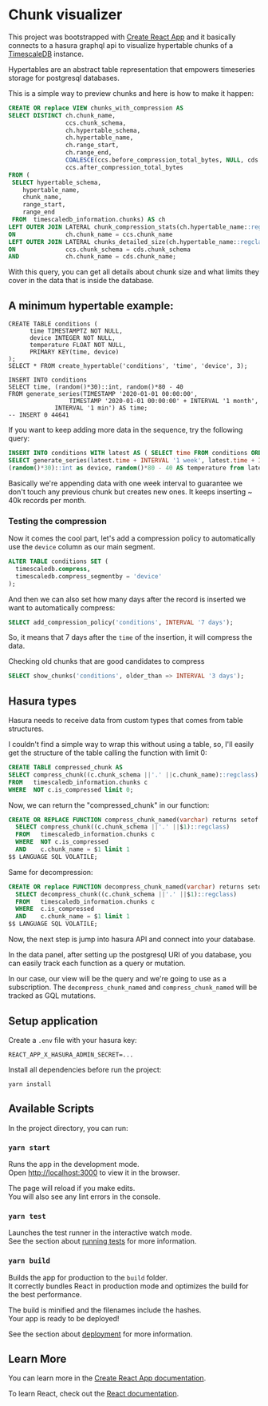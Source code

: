 # Chunk visualizer

This project was bootstrapped with [Create React App](https://github.com/facebook/create-react-app)
and it basically connects to a hasura graphql api to visualize hypertable chunks of a [TimescaleDB](https://timescale.com)
instance.


Hypertables are an abstract table representation that empowers timeseries
storage for postgresql databases.

This is a simple way to preview chunks and here is how to make it happen:

```sql
CREATE OR replace VIEW chunks_with_compression AS
SELECT DISTINCT ch.chunk_name,
                ccs.chunk_schema,
                ch.hypertable_schema,
                ch.hypertable_name,
                ch.range_start,
                ch.range_end,
                COALESCE(ccs.before_compression_total_bytes, NULL, cds.total_bytes) AS before_compression_total_bytes,
                ccs.after_compression_total_bytes
FROM (
 SELECT hypertable_schema,
    hypertable_name,
    chunk_name,
    range_start,
    range_end
 FROM  timescaledb_information.chunks) AS ch
LEFT OUTER JOIN LATERAL chunk_compression_stats(ch.hypertable_name::regclass) ccs
ON              ch.chunk_name = ccs.chunk_name
LEFT OUTER JOIN LATERAL chunks_detailed_size(ch.hypertable_name::regclass) cds
ON              ccs.chunk_schema = cds.chunk_schema
AND             ch.chunk_name = cds.chunk_name;
```

With this query, you can get all details about chunk size and what limits they
cover in the data that is inside the database.

## A minimum hypertable example:

```
CREATE TABLE conditions (
      time TIMESTAMPTZ NOT NULL,
      device INTEGER NOT NULL,
      temperature FLOAT NOT NULL,
      PRIMARY KEY(time, device)
);
SELECT * FROM create_hypertable('conditions', 'time', 'device', 3);

INSERT INTO conditions
SELECT time, (random()*30)::int, random()*80 - 40
FROM generate_series(TIMESTAMP '2020-01-01 00:00:00',
                 TIMESTAMP '2020-01-01 00:00:00' + INTERVAL '1 month',
             INTERVAL '1 min') AS time;
-- INSERT 0 44641
```

If you want to keep adding more data in the sequence, try the following query:

```sql
INSERT INTO conditions WITH latest AS ( SELECT time FROM conditions ORDER BY time DESC LIMIT 1 )
SELECT generate_series(latest.time + INTERVAL '1 week', latest.time + INTERVAL '6 month', INTERVAL '1 min') AS time,
(random()*30)::int as device, random()*80 - 40 AS temperature from latest;
```
Basically we're appending data with one week interval to guarantee we don't
touch any previous chunk but creates new ones. It keeps inserting ~ 40k records
per month.

### Testing the compression

Now it comes the cool part, let's add a compression policy to automatically use
the `device` column as our main segment.

```sql
ALTER TABLE conditions SET (
  timescaledb.compress,
  timescaledb.compress_segmentby = 'device'
);
```

And then we can also set how many days after the record is inserted we want to
automatically compress:

```sql
SELECT add_compression_policy('conditions', INTERVAL '7 days');
```

So, it means that 7 days after the `time` of the insertion, it will compress the
data.

Checking old chunks that are good candidates to compress

```sql
SELECT show_chunks('conditions', older_than => INTERVAL '3 days');
```


## Hasura types

Hasura needs to receive data from custom types that comes from table structures.

I couldn't find a simple way to wrap this without using a table, so, I'll easily
get the structure of the table calling the function with limit 0:

```sql
CREATE TABLE compressed_chunk AS
SELECT compress_chunk((c.chunk_schema ||'.' ||c.chunk_name)::regclass)
FROM   timescaledb_information.chunks c
WHERE  NOT c.is_compressed limit 0;
```

Now, we can return the "compressed_chunk" in our function:

```sql
CREATE OR REPLACE FUNCTION compress_chunk_named(varchar) returns setof compressed_chunk AS $$
  SELECT compress_chunk((c.chunk_schema ||'.' ||$1)::regclass)
  FROM   timescaledb_information.chunks c
  WHERE  NOT c.is_compressed
  AND    c.chunk_name = $1 limit 1
$$ LANGUAGE SQL VOLATILE;
```

Same for decompression:

```sql
CREATE OR replace FUNCTION decompress_chunk_named(varchar) returns setof compressed_chunk AS $$
  SELECT decompress_chunk((c.chunk_schema ||'.' ||$1)::regclass)
  FROM   timescaledb_information.chunks c
  WHERE  c.is_compressed
  AND    c.chunk_name = $1 limit 1
$$ LANGUAGE SQL VOLATILE;
```

Now, the next step is jump into hasura API and connect into your database.

In the data panel, after setting up the postgresql URI of you database, you can
easily track each function as a query or mutation.

In our case, our view will be the query and we're going to use as a
subscription. The `decompress_chunk_named` and `compress_chunk_named` will be
tracked as GQL mutations.



## Setup application

Create a `.env` file with your hasura key:

```
REACT_APP_X_HASURA_ADMIN_SECRET=...
```

Install all dependencies before run the project:

```
yarn install
```

## Available Scripts

In the project directory, you can run:

### `yarn start`

Runs the app in the development mode.\
Open [http://localhost:3000](http://localhost:3000) to view it in the browser.

The page will reload if you make edits.\
You will also see any lint errors in the console.

### `yarn test`

Launches the test runner in the interactive watch mode.\
See the section about [running tests](https://facebook.github.io/create-react-app/docs/running-tests) for more information.

### `yarn build`

Builds the app for production to the `build` folder.\
It correctly bundles React in production mode and optimizes the build for the best performance.

The build is minified and the filenames include the hashes.\
Your app is ready to be deployed!

See the section about [deployment](https://facebook.github.io/create-react-app/docs/deployment) for more information.

## Learn More

You can learn more in the [Create React App documentation](https://facebook.github.io/create-react-app/docs/getting-started).

To learn React, check out the [React documentation](https://reactjs.org/).


